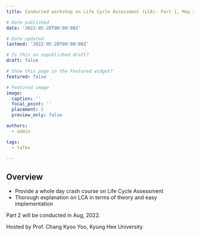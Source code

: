 ```yaml
---
title: Conducted workshop on Life Cycle Assessment (LCA)- Part 1, May 2022

# Date published
date: '2022-05-28T00:00:00Z'

# Date updated
lastmod: '2022-05-28T00:00:00Z'

# Is this an unpublished draft?
draft: false

# Show this page in the Featured widget?
featured: false

# Featured image
image:
  caption: ''
  focal_point: ''
  placement: 2
  preview_only: false

authors:
  - admin

tags:
  - talks

---
```


## Overview

- Provide a whole day crash course on Life Cycle Assessment
- Thorough explanation on LCA in terms of theory and easy implementation

Part 2 will be conducted in Aug, 2022.

Hosted by Prof. Chang Kyoo Yoo, Kyung Hee University